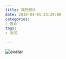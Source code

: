 ```yaml
---
title: 我的照片
date: 2019-04-01 23:29:08
categories:
- 照片
tags:
- 测试

---
```

![avatar](image/test/pub_1.jpg)